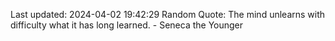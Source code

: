 Last updated: 2024-04-02 19:42:29
Random Quote: The mind unlearns with difficulty what it has long learned. - Seneca the Younger